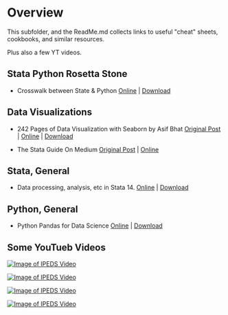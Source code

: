 # Overview

This subfolder, and the ReadMe.md collects links to useful "cheat" sheets, cookbooks, and similar resources.

Plus also a few YT videos.

## Stata Python Rosetta Stone
- Crosswalk between State & Python [Online](https://github.com/adamrossnelson/StataQuickReference/blob/master/chtshts/StataPythonRosettaStoneCheat.pdf) | 
[Download](https://github.com/adamrossnelson/StataQuickReference/raw/master/chtshts/StataPythonRosettaStoneCheat.pdf)

## Data Visualizations
- 242 Pages of Data Visualization with Seaborn by Asif Bhat [Original Post](https://www.linkedin.com/feed/update/urn:li:activity:6767501269658664961?updateEntityUrn=urn%3Ali%3Afs_feedUpdate%3A%28V2%2Curn%3Ali%3Aactivity%3A6767501269658664961%29) | 
[Online](https://github.com/adamrossnelson/StataQuickReference/blob/master/chtshts/242PagesSeaborn.pdf) | 
[Download](https://github.com/adamrossnelson/StataQuickReference/raw/master/chtshts/242PagesSeaborn.pdf)

- The Stata Guide On Medium [Original Post](https://twitter.com/TStatSrl/status/1362798659251879939) | [Online](https://medium.com/the-stata-guide)

## Stata, General
- Data processing, analysis, etc in Stata 14. [Online](https://github.com/adamrossnelson/StataQuickReference/blob/master/chtshts/AllCheatSheets.pdf) | 
[Download](https://github.com/adamrossnelson/StataQuickReference/raw/master/chtshts/AllCheatSheets.pdf)

## Python, General
- Python Pandas for Data Science [Online](https://github.com/adamrossnelson/StataQuickReference/blob/master/chtshts/PandasPythonForDataScience.pdf) | 
[Download](https://github.com/adamrossnelson/StataQuickReference/raw/master/chtshts/PandasPythonForDataScience.pdf)

## Some YouTueb Videos

[![Image of IPEDS Video](http://img.youtube.com/vi/6bi6xyzUq6Y/0.jpg)](https://www.youtube.com/watch?v=6bi6xyzUq6Y)

[![Image of IPEDS Video](http://img.youtube.com/vi/LQ18ffAeWU0/0.jpg)](https://www.youtube.com/watch?v=LQ18ffAeWU0)

[![Image of IPEDS Video](http://img.youtube.com/vi/wu_D3JjuKiQ/0.jpg)](https://www.youtube.com/watch?v=wu_D3JjuKiQ)

[![Image of IPEDS Video](http://img.youtube.com/vi/-vqxqn9S044/0.jpg)](https://www.youtube.com/watch?v=-vqxqn9S044)
